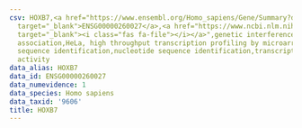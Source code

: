 ```yaml
---
csv: HOXB7,<a href="https://www.ensembl.org/Homo_sapiens/Gene/Summary?db=core;g=ENSG00000260027"
  target="_blank">ENSG00000260027</a>,<a href="https://www.ncbi.nlm.nih.gov/pubmed/17216044"
  target="_blank"><i class="fas fa-file"></i></a>",genetic interference,functional
  association,HeLa, high throughput transcription profiling by microarray,nucleotide
  sequence identification,nucleotide sequence identification,transcriptional regulation,up-regulates
  activity
data_alias: HOXB7
data_id: ENSG00000260027
data_numevidence: 1
data_species: Homo sapiens
data_taxid: '9606'
title: HOXB7
---
```

